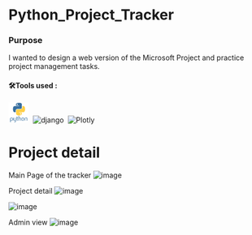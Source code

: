 # Python_Project_Tracker

### Purpose
I wanted to design a web version of the Microsoft Project and practice project management tasks.
#### 🛠️Tools used :  

<img src="https://github.com/devicons/devicon/blob/master/icons/python/python-original-wordmark.svg" title="Python" alt="Python" width="40" height="40"/>&nbsp;
<img src="https://www.openapp.ie/wp-content/uploads/2015/03/Django.png" title="django" alt="django" width="70" height="40"/>&nbsp;
<img src="https://upload.wikimedia.org/wikipedia/commons/8/8a/Plotly-logo.png" title="Plotly" alt="Plotly" width="80" height="40"/>&nbsp;



# Project detail
Main Page of the tracker 
![image](https://github.com/itsVinM/Python_Project_Tracker/assets/85823292/ae7668a1-e04f-414e-9c6c-12e48e92b798)


Project detail
![image](https://github.com/itsVinM/Python_Project_Tracker/assets/85823292/ca5d00d4-3b46-43e1-b9dd-140efe004699)

![image](https://github.com/itsVinM/Python_Project_Tracker/assets/85823292/102e74a5-8d9e-4384-b805-440a2c7b3d04)

Admin view
![image](https://github.com/itsVinM/Python_Project_Tracker/assets/85823292/76431c0f-a2f6-446e-896c-85b7f84df0c0)


